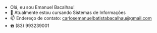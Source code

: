 - Olá, eu sou Emanuel Bacalhau!
- 👀 Atualmente estou cursando Sistemas de Informações
- 📫 Endereço de contato: carlosemanuelbatistabacalhau@gmail.com
- :telephone: (83) 993239001
